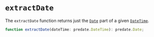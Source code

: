 # `extractDate`

The `extractDate` function returns just the [`Date`](/docs/api/types/Date) part of a given [`DateTime`](/docs/api/types/DateTime).

```ts
function extractDate(dateTime: predate.DateTime): predate.Date;
```
